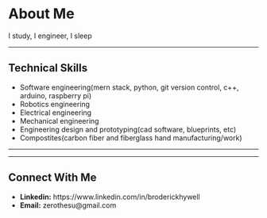 <h1>About Me</h1>
<span> I study, I engineer, I sleep </span>

<hr/>
<h2>Technical Skills</h2>
<ul>
    <li>Software engineering(mern stack, python, git version control, c++, arduino, raspberry pi)</li>
    <li>Robotics engineering</li>
    <li>Electrical engineering</li>
    <li>Mechanical engineering</li>
    <li>Engineering design and prototyping(cad software, blueprints, etc)</li>
    <li>Compostites(carbon fiber and fiberglass hand manufacturing/work)</li>
</ul>

<hr/>

<hr/>
<h2>Connect With Me</h2>
<ul>
    <li><b>Linkedin:</b> https://www.linkedin.com/in/broderickhywell</li>
    <li><b>Email:</b> zerothesu@gmail.com</li>
</ul>
